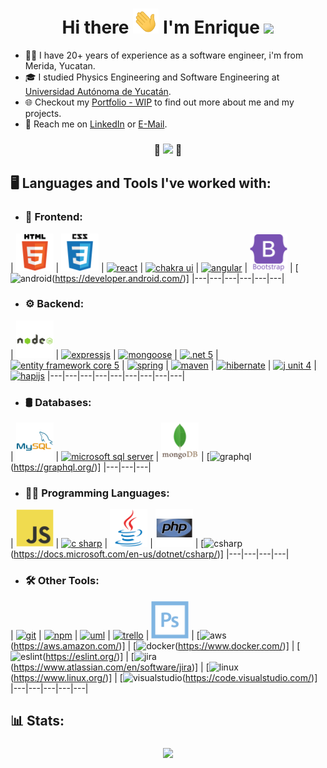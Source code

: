 <h1 align="Center">  Hi there <img src="https://raw.githubusercontent.com/ABSphreak/ABSphreak/master/gifs/Hi.gif" height="40px" /> I'm Enrique <img src="https://media.giphy.com/media/WUlplcMpOCEmTGBtBW/giphy.gif" height="40px"></h1>

- 🧔🏻 I have 20+ years of experience as a software engineer, i'm from Merida, Yucatan.
- 🎓 I studied Physics Engineering and Software Engineering at [Universidad Autónoma de Yucatán](https://uady.mx).
- 🌐 Checkout my [Portfolio - WIP](https://) to find out more about me and my projects.
- 💼 Reach me on [LinkedIn](https://www.linkedin.com/in/encodi11/) or [E-Mail](mailto:encodari@gmail.com).

<h3 align="center">

👀
![](https://komarev.com/ghpvc/?username=encodi&label=PROFILE+VIEWS)
👀
</h3>

## 🖥️ Languages and Tools I've worked with:

- <h3>👀 Frontend:</h3>

| [<img src="https://raw.githubusercontent.com/devicons/devicon/master/icons/html5/html5-original-wordmark.svg" alt="html5" width="60" height="60">](https://www.w3.org/html/) | [<img src="https://raw.githubusercontent.com/devicons/devicon/master/icons/css3/css3-original-wordmark.svg" alt="css3" width="60" height="60">](https://www.w3schools.com/css/)  | [<img src="https://user-images.githubusercontent.com/58083159/154823721-b99c9ecf-9dc2-4f21-a95f-a0ba2ee994f2.png" alt="react" width="60">](https://reactjs.org/) | [<img src="https://user-images.githubusercontent.com/58083159/158458074-9f1066f1-45f5-4e2b-9821-ecf363293d6f.png" alt="chakra ui" width="60">](https://chakra-ui.com/) | [<img src="https://angular.io/assets/images/logos/angular/angular.svg" alt="angular" width="60" height="60">](https://angular.io) | [<img src="https://raw.githubusercontent.com/devicons/devicon/master/icons/bootstrap/bootstrap-plain-wordmark.svg" alt="bootstrap" width="60" height="60">](https://getbootstrap.com) | [<img src="https://cdn.jsdelivr.net/gh/devicons/devicon/icons/android/android-original-wordmark.svg" alt="android" width="60" />(https://developer.android.com/)]
|---|---|---|---|---|---|

- <h3>⚙️ Backend:</h3>

| [<img src="https://raw.githubusercontent.com/devicons/devicon/master/icons/nodejs/nodejs-original-wordmark.svg" alt="nodejs" width="60" height="60">](https://nodejs.org) | [<img src="https://user-images.githubusercontent.com/58083159/144481306-e4af20fd-e4be-48dd-9286-2fa1773e6395.png" alt="expressjs" width="60">](https://expressjs.com) | [<img src="https://user-images.githubusercontent.com/58083159/144489604-151843e5-4b60-4ca7-b593-8992e23674e3.png" alt="mongoose" width="60">](https://mongoosejs.com/) | [<img src="https://user-images.githubusercontent.com/58083159/144485283-f17aaf25-7508-41e7-9459-e74223a923b6.png" alt=".net 5" width="60">](https://dotnet.microsoft.com/) | [<img src="https://user-images.githubusercontent.com/58083159/144485757-6f2d4500-c253-4ad5-acdb-e0b7f535483b.png" alt="entity framework core 5" width="60">](https://docs.microsoft.com/en-us/ef/core/what-is-new/ef-core-5.0/whatsnew) | [<img src="https://user-images.githubusercontent.com/58083159/144486094-07973bf6-35c0-4a05-98d7-7a2737643a6d.png" alt="spring" width="60">](https://spring.io/) | [<img src="https://user-images.githubusercontent.com/58083159/144488001-da655bb4-0aa2-402b-954a-643cda055828.png" alt="maven" width="60">](https://maven.apache.org/) | [<img src="https://user-images.githubusercontent.com/58083159/144488112-72151ec2-30ed-4679-b04f-38110ec38fa3.png" alt="hibernate" width="60">](https://hibernate.org/) | [<img src="https://user-images.githubusercontent.com/58083159/144488184-9de2b809-c5a7-4b3d-8703-450972b68990.png" alt="j unit 4" width="60">](https://junit.org/junit4/) | [<img src="https://hapi.dev/img/hapi.svg" alt="hapijs" width="60" />](https://hapi.dev/)
|---|---|---|---|---|---|---|---|---|

- <h3>🛢 Databases:</h3>

| [<img src="https://raw.githubusercontent.com/devicons/devicon/master/icons/mysql/mysql-original-wordmark.svg" alt="mysql" width="60" height="60">](https://www.mysql.com/) | [<img src="https://www.svgrepo.com/show/303229/microsoft-sql-server-logo.svg" alt="microsoft sql server" width="60" height="60">](https://www.microsoft.com/en-us/sql-server) | [<img src="https://raw.githubusercontent.com/devicons/devicon/master/icons/mongodb/mongodb-original-wordmark.svg" alt="mongodb" width="60" height="60">](https://www.mongodb.com/) | [<img src="https://cdn.jsdelivr.net/gh/devicons/devicon/icons/graphql/graphql-plain.svg" alt="graphql" width="60" />(https://graphql.org/)]
|---|---|---|

- <h3>👨‍💻 Programming Languages:</h3>

| [<img src="https://raw.githubusercontent.com/devicons/devicon/master/icons/javascript/javascript-original.svg" alt="javascript" width="60" height="60">](https://www.w3schools.com/js/) | [<img src="https://user-images.githubusercontent.com/58083159/144480051-5950e74c-175c-4acf-ad15-e4aaef08d355.png" alt="c sharp" width="60">](https://docs.microsoft.com/en-us/dotnet/csharp/) | [<img src="https://raw.githubusercontent.com/devicons/devicon/master/icons/java/java-original.svg" alt="java" width="60" height="60">](https://www.java.com) | [<img src="https://raw.githubusercontent.com/devicons/devicon/master/icons/php/php-original.svg" alt="php" width="60" height="60">](https://www.php.net) | [<img src="https://cdn.jsdelivr.net/gh/devicons/devicon/icons/csharp/csharp-plain.svg" width="60" alt="csharp" />(https://docs.microsoft.com/en-us/dotnet/csharp/)]
|---|---|---|---|

- <h3>🛠️ Other Tools:</h3>

| [<img src="https://www.vectorlogo.zone/logos/git-scm/git-scm-icon.svg" alt="git" width="60" height="60">](https://git-scm.com/) | [<img src="https://user-images.githubusercontent.com/58083159/158461958-394d5b81-72e1-4cae-8c1e-53f355451030.png" alt="npm" width="60">](https://www.npmjs.com/) | [<img src="https://user-images.githubusercontent.com/58083159/144488538-a7102b87-8e75-4062-bff9-fd464aa24dbc.png" alt="uml" width="60">](https://en.wikipedia.org/wiki/Unified_Modeling_Language) | [<img src="https://user-images.githubusercontent.com/58083159/158458696-bbba3311-5c42-46a4-a4f8-4af3f4e6bcbe.svg" alt="trello" width="60" height="60">](https://trello.com/) | [<img src="https://raw.githubusercontent.com/devicons/devicon/master/icons/photoshop/photoshop-line.svg" alt="photoshop" width="60" height="60">](https://www.photoshop.com/en) | [<img src="https://cdn.jsdelivr.net/gh/devicons/devicon/icons/amazonwebservices/amazonwebservices-original-wordmark.svg" width="60" alt="aws" />(https://aws.amazon.com/)] | [<img src="https://cdn.jsdelivr.net/gh/devicons/devicon/icons/docker/docker-original-wordmark.svg" alt="docker" width="60" />(https://www.docker.com/)] | [<img src="https://cdn.jsdelivr.net/gh/devicons/devicon/icons/eslint/eslint-original-wordmark.svg" width="60" alt="eslint" />(https://eslint.org/)] | [<img src="https://cdn.jsdelivr.net/gh/devicons/devicon/icons/jira/jira-original-wordmark.svg" alt="jira" width="60" />(https://www.atlassian.com/en/software/jira)] | [<img src="https://cdn.jsdelivr.net/gh/devicons/devicon/icons/linux/linux-original.svg" alt="linux" width="60" />(https://www.linux.org/)] | [<img src="https://cdn.jsdelivr.net/gh/devicons/devicon/icons/visualstudio/visualstudio-plain-wordmark.svg" alt="visualstudio" width="60" />(https://code.visualstudio.com/)]
|---|---|---|---|---|

## 📊 Stats:

<h3 align="center">

![](https://github-readme-stats.vercel.app/api?username=encodi&count_private=true&hide=stars,issues&show_icons=true&theme=chartreuse-dark)
</h3>

<!--
**encodi/encodi** is a ✨ _special_ ✨ repository because its `README.md` (this file) appears on your GitHub profile.

Here are some ideas to get you started:

- 🔭 I’m currently working on ...
- 🌱 I’m currently learning ...
- 👯 I’m looking to collaborate on ...
- 🤔 I’m looking for help with ...
- 💬 Ask me about ...
- 📫 How to reach me: ...
- 😄 Pronouns: ...
- ⚡ Fun fact: ...
-->
